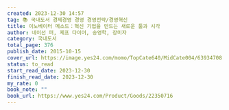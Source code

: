 ```yaml
---
created: 2023-12-30 14:57
tag: 📚 국내도서 경제경영 경영 경영전략/경영혁신
title: 이노베이터 메소드：혁신 기업을 만드는 새로운 툴과 시각
author: 네이선 퍼, 제프 다이어, 송영학, 장미자
category: 국내도서
total_page: 376
publish_date: 2015-10-15
cover_url: https://image.yes24.com/momo/TopCate640/MidCate004/63934708.jpg
status: to_read
start_read_date: 2023-12-30
finish_read_date: 2023-12-30
my_rate: 0
book_note: ""
book_url: https://www.yes24.com/Product/Goods/22350716
---
```



